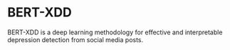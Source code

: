# BERT-XDD
 BERT-XDD is a deep learning methodology for effective and interpretable depression detection from social media posts.

